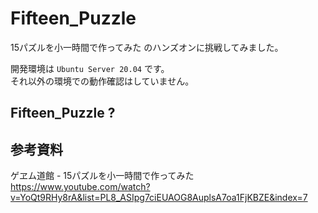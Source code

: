 # Fifteen_Puzzle

15パズルを小一時間で作ってみた のハンズオンに挑戦してみました。  

開発環境は `Ubuntu Server 20.04` です。  
それ以外の環境での動作確認はしていません。  


## Fifteen_Puzzle ?


## 参考資料

ゲヱム道館 - 15パズルを小一時間で作ってみた  
https://www.youtube.com/watch?v=YoQt9RHy8rA&list=PL8_ASIpg7ciEUAOG8AuplsA7oa1FjKBZE&index=7  

